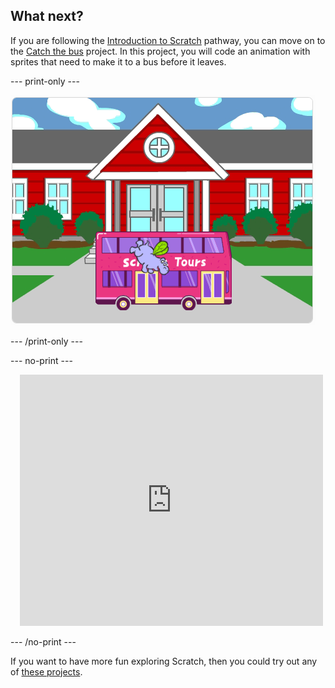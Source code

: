 ## What next?

If you are following the [Introduction to Scratch](https://projects.raspberrypi.org/en/pathways/scratch-intro) pathway, you can move on to the [Catch the bus](https://projects.raspberrypi.org/en/projects/catch-the-bus) project. In this project, you will code an animation with sprites that need to make it to a bus before it leaves.

\--- print-only ---

![The 'Catch the bus' project.](images/scratch-tour-bus.png)

\--- /print-only ---

\--- no-print ---

<div class="scratch-preview" style="margin-left: 15px;">
  <iframe allowtransparency="true" width="485" height="402" src="https://scratch.mit.edu/projects/embed/724160134/?autostart=false" frameborder="0"></iframe>
</div>

\--- /no-print ---

If you want to have more fun exploring Scratch, then you could try out any of [these projects](https://projects.raspberrypi.org/en/projects?software%5B%5D=scratch&curriculum%5B%5D=%201).
